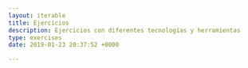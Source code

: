 ```yaml
---
layout: iterable
title: Ejercicios
description: Ejercicios con diferentes tecnologías y herramientas
type: exercises
date: 2019-01-23 20:37:52 +0000

---
```


